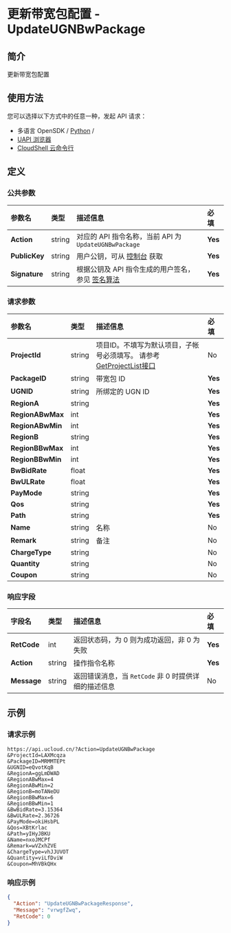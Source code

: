 # 更新带宽包配置 - UpdateUGNBwPackage

## 简介

更新带宽包配置






## 使用方法

您可以选择以下方式中的任意一种，发起 API 请求：
- 多语言 OpenSDK / [Python](https://github.com/ucloud/ucloud-sdk-python3) /
- [UAPI 浏览器](https://console.ucloud.cn/uapi/detail?id=UpdateUGNBwPackage)
- [CloudShell 云命令行](https://shell.ucloud.cn/)


## 定义

### 公共参数

| 参数名 | 类型 | 描述信息 | 必填 |
|:---|:---|:---|:---|
| **Action**     | string  | 对应的 API 指令名称，当前 API 为 `UpdateUGNBwPackage`                        | **Yes** |
| **PublicKey**  | string  | 用户公钥，可从 [控制台](https://console.ucloud.cn/uapi/apikey) 获取                                             | **Yes** |
| **Signature**  | string  | 根据公钥及 API 指令生成的用户签名，参见 [签名算法](api/summary/signature.md)  | **Yes** |

### 请求参数

| 参数名 | 类型 | 描述信息 | 必填 |
|:---|:---|:---|:---|
| **ProjectId** | string | 项目ID。不填写为默认项目，子帐号必须填写。 请参考[GetProjectList接口](https://docs.ucloud.cn/api/summary/get_project_list) |No|
| **PackageID** | string | 带宽包 ID |**Yes**|
| **UGNID** | string | 所绑定的 UGN ID |**Yes**|
| **RegionA** | string |  |**Yes**|
| **RegionABwMax** | int |  |**Yes**|
| **RegionABwMin** | int |  |**Yes**|
| **RegionB** | string |  |**Yes**|
| **RegionBBwMax** | int |  |**Yes**|
| **RegionBBwMin** | int |  |**Yes**|
| **BwBidRate** | float |  |**Yes**|
| **BwULRate** | float |  |**Yes**|
| **PayMode** | string |  |**Yes**|
| **Qos** | string |  |**Yes**|
| **Path** | string |  |**Yes**|
| **Name** | string | 名称 |No|
| **Remark** | string | 备注 |No|
| **ChargeType** | string |  |No|
| **Quantity** | string |  |No|
| **Coupon** | string |  |No|

### 响应字段

| 字段名 | 类型 | 描述信息 | 必填 |
|:---|:---|:---|:---|
| **RetCode** | int | 返回状态码，为 0 则为成功返回，非 0 为失败 |**Yes**|
| **Action** | string | 操作指令名称 |**Yes**|
| **Message** | string | 返回错误消息，当 `RetCode` 非 0 时提供详细的描述信息 |No|




## 示例

### 请求示例
    
```
https://api.ucloud.cn/?Action=UpdateUGNBwPackage
&ProjectId=LAXMcqza
&PackageID=MRMMTEPt
&UGNID=eQvotKqB
&RegionA=ggLmDWAD
&RegionABwMax=4
&RegionABwMin=2
&RegionB=moTANeDU
&RegionBBwMax=6
&RegionBBwMin=1
&BwBidRate=3.15364
&BwULRate=2.36726
&PayMode=okiHsbPL
&Qos=XBtKrlac
&Path=yIHyJBKU
&Name=nxoJMCPf
&Remark=wVZxhZVE
&ChargeType=vhJJUVOT
&Quantity=viLfDviW
&Coupon=MhVBkQHx
```

### 响应示例
    
```json
{
  "Action": "UpdateUGNBwPackageResponse",
  "Message": "vrwgfZwq",
  "RetCode": 0
}
```





